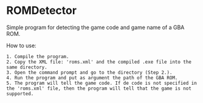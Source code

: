 # ROMDetector
Simple program for detecting the game code and game name of a GBA ROM.


How to use:
	
	1. Compile the program.
	2. Copy the XML file: 'roms.xml' and the compiled .exe file into the same directory.
	3. Open the command prompt and go to the directory (Step 2.).
	4. Run the program and put as argument the path of the GBA ROM.
	5. The program will tell the game code. If de code is not specified in the 'roms.xml' file, then the program will tell that the game is not supported.